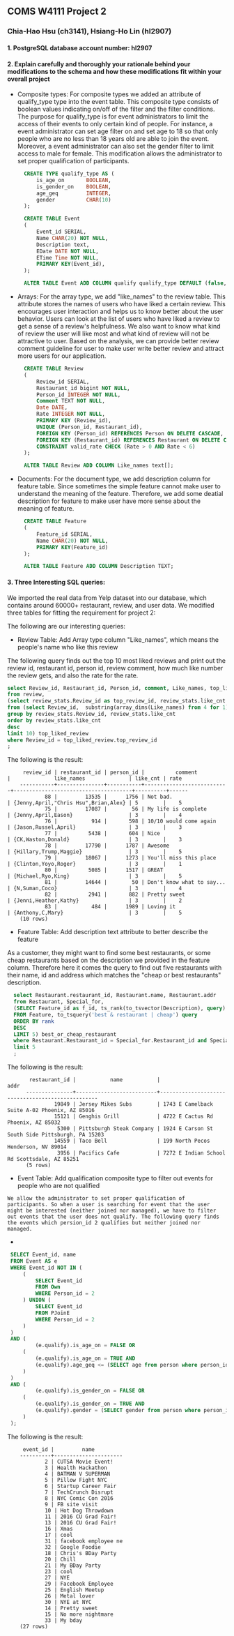 ## COMS W4111 Project 2

### Chia-Hao Hsu (ch3141), Hsiang-Ho Lin (hl2907)

#### 1. PostgreSQL database account number: hl2907

#### 2. Explain carefully and thoroughly your rationale behind your modifications to the schema and how these modifications fit within your overall project 

- Composite types: For composite types we added an attribute of qualify_type type into the event table. This composite type consists of boolean values indicating on/off of the filter and the filter conditions. The purpose for qualify_type is for event administrators to limit the access of their events to only certain kind of people. For instance, a event administrator can set age filter on and set age to 18 so that only people who are no less than 18 years old are able to join the event. Moreover, a event administrator can also set the gender filter to limit access to male for female. This modification allows the administrator to set proper qualification of participants.

  ```sql
    CREATE TYPE qualify_type AS (
        is_age_on       BOOLEAN,
        is_gender_on    BOOLEAN,
        age_geq         INTEGER,
        gender          CHAR(10)
    ); 

    CREATE TABLE Event
    (
        Event_id SERIAL,
        Name CHAR(20) NOT NULL,
        Description text, 
        EDate DATE NOT NULL,
        ETime Time NOT NULL,
        PRIMARY KEY(Event_id),
    );

    ALTER TABLE Event ADD COLUMN qualify qualify_type DEFAULT (false, false, 0, 'male');
  ```

- Arrays: For the array type, we add "like_names" to the review table. This attribute stores the names of users who have liked a certain review. This encourages user interaction and helps us to know better about the user behavior. Users can look at the list of users who have liked a review to get a sense of a review's helpfulness.  We also want to know what kind of review the user will like most and what kind of review will not be attractive to user. Based on the analysis, we can provide better review comment guideline for user to make user write better review and attract more users for our application.

  ```sql
    CREATE TABLE Review
    (
        Review_id SERIAL,
        Restaurant_id bigint NOT NULL,
        Person_id INTEGER NOT NULL,
        Comment TEXT NOT NULL,
        Date DATE,
        Rate INTEGER NOT NULL,
        PRIMARY KEY (Review_id),
        UNIQUE (Person_id, Restaurant_id),
        FOREIGN KEY (Person_id) REFERENCES Person ON DELETE CASCADE,
        FOREIGN KEY (Restaurant_id) REFERENCES Restaurant ON DELETE CASCADE,
        CONSTRAINT valid_rate CHECK (Rate > 0 AND Rate < 6)
    );

    ALTER TABLE Review ADD COLUMN Like_names text[];
  ```

- Documents: For the document type, we add description column for feature table. Since sometimes the simple feature cannot make user to understand the meaning of the feature. Therefore, we add some deatial description for feature to make user have more sense about the meaning of feature.

  ```sql
    CREATE TABLE Feature
    (
        Feature_id SERIAL,
        Name CHAR(20) NOT NULL,
        PRIMARY KEY(Feature_id)
    );

    ALTER TABLE Feature ADD COLUMN Description TEXT;
  ```

#### 3. Three Interesting SQL queries:
   We imported the real data from Yelp dataset into our database, which contains around 60000+ restaurant, review, and user data. 
   We modified three tables for fitting the requirement for project 2:

   The following are our interesting queries:
  
  - Review Table: Add Array type column "Like_names", which means the people's name who like this review
  
  The following query finds out the top 10 most liked reviews and print out the review id, restaurant id, person id, review comment, how much like number the review gets, and also the rate for the rate.
   
  ```sql
  select Review_id, Restaurant_id, Person_id, comment, Like_names, top_liked_review.like_cnt, Rate
  from review, 
  (select review_stats.Review_id as top_review_id, review_stats.like_cnt
  from (select Review_id,  substring(array_dims(Like_names) from 4 for 1) as like_cnt from review) review_stats
  group by review_stats.Review_id, review_stats.like_cnt
  order by review_stats.like_cnt
  desc
  limit 10) top_liked_review
  where Review_id = top_liked_review.top_review_id
  ;  
  ```
  
  The following is the result:

         review_id | restaurant_id | person_id |          comment          |              like_names              | like_cnt | rate
        -----------+---------------+-----------+---------------------------+--------------------------------------+----------+------
                88 |         13535 |      1756 | Not bad.                  | {Jenny,April,"Chris Hsu",Brian,Alex} | 5        |    5
                75 |         17087 |        56 | My life is complete       | {Jenny,April,Eason}                  | 3        |    4
                76 |           914 |       598 | 10/10 would come again    | {Jason,Russel,April}                 | 3        |    3
                77 |          5438 |       604 | Nice                      | {CK,Waston,Donald}                   | 3        |    3
                78 |         17790 |      1787 | Awesome                   | {Hillary,Trump,Maggie}               | 3        |    5
                79 |         18067 |      1273 | You'll miss this place    | {Clinton,Yoyo,Roger}                 | 3        |    1
                80 |          5085 |      1517 | GREAT                     | {Michael,Ryo,King}                   | 3        |    5
                81 |         14644 |        50 | Don't know what to say... | {N,Suman,Coco}                       | 3        |    4
                82 |          2941 |       882 | Pretty sweet              | {Jenni,Heather,Kathy}                | 3        |    2
                83 |           484 |      1989 | Loving it                 | {Anthony,C,Mary}                     | 3        |    5
        (10 rows)

  - Feature Table: Add description text attribute to better describe the feature
  
  As a customer, they might want to find some best restaurants, or some cheap restaurants based on the description we provided in the feature column. Therefore here it comes the query to find out five restaurants with their name, id and address which matches the "cheap or best restaurants" description.

  ```sql
    select Restaurant.restaurant_id, Restaurant.name, Restaurant.addr
    from Restaurant, Special_for, 
    (SELECT Feature_id as f_id, ts_rank(to_tsvector(Description), query) AS rank
    FROM Feature, to_tsquery('best & restaurant | cheap') query
    ORDER BY rank 
    DESC
    LIMIT 5) best_or_cheap_restaurant
    where Restaurant.Restaurant_id = Special_for.Restaurant_id and Special_for.Feature_id = best_or_cheap_restaurant.f_id
    limit 5
    ;
  ```


  The following is the result:

           restaurant_id |           name           |                       addr
          ---------------+--------------------------+--------------------------------------------------
                   19849 | Jersey Mikes Subs        | 1743 E Camelback Suite A-02 Phoenix, AZ 85016
                   15121 | Genghis Grill            | 4722 E Cactus Rd Phoenix, AZ 85032
                    5300 | Pittsburgh Steak Company | 1924 E Carson St South Side Pittsburgh, PA 15203
                   14559 | Taco Bell                | 199 North Pecos Henderson, NV 89014
                    3956 | Pacifics Cafe            | 7272 E Indian School Rd Scottsdale, AZ 85251
          (5 rows)


   - Event Table: Add qualification composite type to filter out events for people who are not qualified 
   
    We allow the administrator to set proper qualification of participants. So when a user is searching for event that the user might be interested (neither joined nor managed), we have to filter out events that the user does not qualify. The following query finds the events which persion_id 2 qualifies but neither joined nor managed.

   - 
   ```sql
    SELECT Event_id, name
    FROM Event AS e
    WHERE Event_id NOT IN (
        (
            SELECT Event_id
            FROM Own
            WHERE Person_id = 2
        ) UNION (
            SELECT Event_id
            FROM PJoinE
            WHERE Person_id = 2
        )
    )
    AND (
            (e.qualify).is_age_on = FALSE OR
        (
            (e.qualify).is_age_on = TRUE AND
            (e.qualify).age_geq <= (SELECT age from person where person_id = 2)
        )
    )
    AND (
            (e.qualify).is_gender_on = FALSE OR
        (
            (e.qualify).is_gender_on = TRUE AND
            (e.qualify).gender = (SELECT gender from person where person_id = 2)
        )
    );
   ```
  The following is the result:


         event_id |         name         
        ----------+----------------------
                2 | CUTSA Movie Event!  
                3 | Health Hackathon    
                4 | BATMAN V SUPERMAN   
                5 | Pillow Fight NYC    
                6 | Startup Career Fair 
                7 | TechCrunch Disrupt  
                8 | NYC Comic Con 2016  
                9 | FB site visit       
                10 | Hot Dog Throwdown   
                11 | 2016 CU Grad Fair!  
                13 | 2016 CU Grad Fair!  
                16 | Xmas                
                17 | cool                
                31 | facebook employee ne
                32 | Google Foodie       
                18 | Chris's BDay Party  
                20 | Chill               
                21 | My BDay Party       
                23 | cool                
                27 | NYE                 
                29 | Facebook Employee   
                25 | English Meetup      
                26 | Metal lover         
                30 | NYE at NYC          
                14 | Pretty sweet
                15 | No more nightmare
                33 | My bday
        (27 rows)

